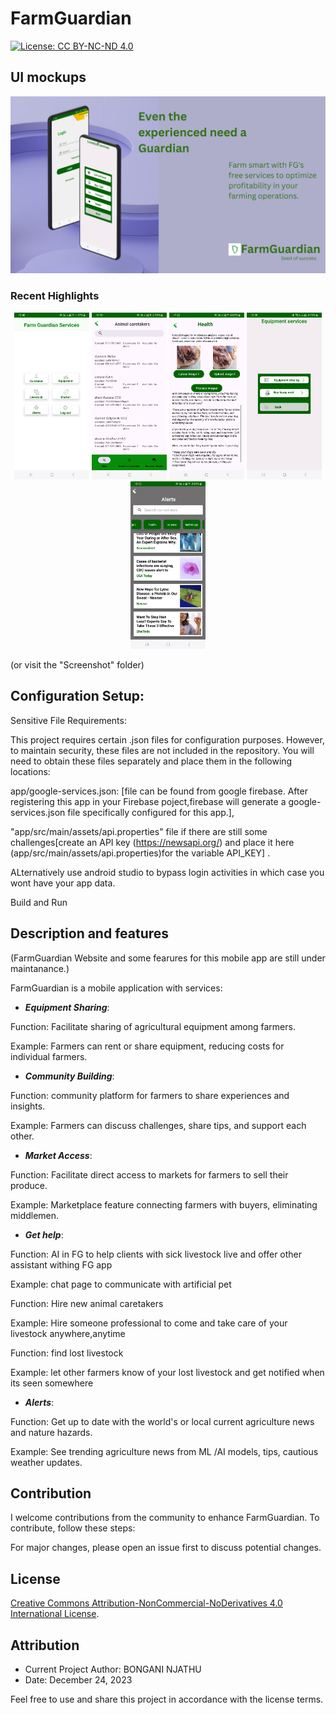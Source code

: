  # FarmGuardian

[![License: CC BY-NC-ND 4.0](https://img.shields.io/badge/License-CC%20BY--NC--ND%204.0-lightgrey.svg)](https://creativecommons.org/licenses/by-nc-nd/4.0/)


## UI mockups

<img src="images/screenshots/FG.png" alt="App serviices,Home" width="820">

### Recent Highlights

<p align="center">

 <img src="images/screenshots/Screenshot_20240329_154609.jpg" alt="App serviices,Home" width="120">
<img src="images/screenshots/Screenshot_20240329_165057.jpg" alt="App serviices,Home" width="120">
<img src="images/screenshots/Screenshot_20240401_172210.jpg" alt="Registration" width="120">
<img src="images/screenshots/Screenshot_20240317_153631.jpg" alt="Equipment services" width="120">
<img src="images/screenshots/Screenshot_20240401_180231.jpg" alt="Become Animal caretaker" width="120">

(or visit the "Screenshot" folder)

## Configuration Setup:

Sensitive File Requirements:

This project requires certain .json files for configuration purposes. However, to maintain security, these files are not included in the repository. You will need to obtain these files separately and place them in the following locations:

app/google-services.json: [file can be found from google firebase. After registering this app in your Firebase poject,firebase will generate a google-services.json file specifically configured for this app.],

"app/src/main/assets/api.properties" file if there are still some challenges[create an API key (https://newsapi.org/) and place it here (app/src/main/assets/api.properties)for the variable API_KEY] .

ALternatively use android studio to bypass login activities in which case you wont have your app data.

Build and Run

## Description and features

(FarmGuardian Website and some fearures for this mobile app are still under maintanance.)

FarmGuardian is a mobile application with services:

- **_Equipment Sharing_**:

Function: Facilitate sharing of agricultural equipment among farmers.

Example: Farmers can rent or share equipment, reducing costs for individual farmers.

- **_Community Building_**:

Function: community platform for farmers to share experiences and insights.

Example: Farmers can discuss challenges, share tips, and support each other.

- **_Market Access_**:

Function: Facilitate direct access to markets for farmers to sell their produce.

Example: Marketplace feature connecting farmers with buyers, eliminating middlemen.

- **_Get help_**:

Function: AI in FG to help clients with sick livestock live and offer other assistant withing FG app

Example: chat page to communicate with artificial pet

Function: Hire new animal caretakers

Example: Hire someone professional to come and take care of your livestock anywhere,anytime

Function: find lost livestock

Example: let other farmers know of your lost livestock and get notified when its seen somewhere

- **_Alerts_**:

Function: Get up to date with the world's or local current agriculture news and nature hazards.

Example: See trending agriculture news from ML /AI models, tips, cautious weather updates.

## Contribution

I welcome contributions from the community to enhance FarmGuardian. To contribute, follow these steps:

For major changes, please open an issue first to discuss potential changes.

## License

[Creative Commons Attribution-NonCommercial-NoDerivatives 4.0 International License](LICENSE.md).

## Attribution

- Current Project Author: BONGANI NJATHU
- Date: December 24, 2023

Feel free to use and share this project in accordance with the license terms.
